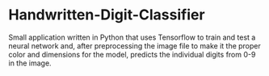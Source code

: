 # Handwritten-Digit-Classifier
Small application written in Python that uses Tensorflow to train and test a neural network and, after preprocessing the  image file to make it the proper color and dimensions for the model, predicts the individual digits from 0-9 in the image.
